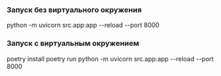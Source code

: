 ### Запуск без виртуального окружения
python -m uvicorn src.app:app --reload --port 8000

### Запуск с виртуальным окружением
poetry install
poetry run python -m uvicorn src.app:app --reload --port 8000
